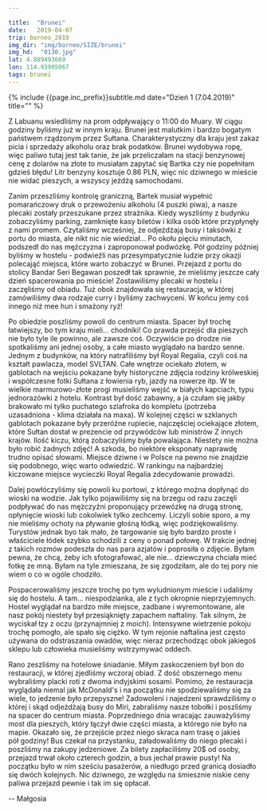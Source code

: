 ```yaml
---

title:  "Brunei"
date:   2019-04-07
trip: borneo_2019
img_dir: "img/borneo/SIZE/brunei"
img_hd:  "0130.jpg"
lat: 4.889493669
lon: 114.93905067
tags: brunei
---
```


{% include {{page.inc_prefix}}subtitle.md date="Dzień 1 (7.04.2019)" title="" %}
<!--more_start-->
Z Labuanu wsiedliśmy na prom odpływający o 11:00 do Muary.
W ciągu godziny byliśmy już w innym kraju.
Brunei jest malutkim i bardzo bogatym państwem rządzonym przez Sułtana.
Charakterystyczny dla kraju jest zakaz picia i sprzedaży alkoholu oraz brak podatków.
Brunei wydobywa ropę, więc paliwo tutaj jest tak tanie, że jak przeliczałam na stacji benzynowej cenę z dolarów na złote
to musiałam zapytać się Bartka czy nie popełniłam gdzieś błędu!
Litr benzyny kosztuje 0.86 PLN, więc nic dziwnego w mieście nie widać pieszych, a wszyscy jeżdżą samochodami.
<!--more-->
Zanim przeszliśmy kontrolę graniczną, Bartek musiał wypełnić pomarańczowy druk o przewożeniu alkoholu (4 puszki piwa), a
nasze plecaki zostały przeszukane przez strażnika.
Kiedy wyszliśmy z budynku zobaczyliśmy parking, zamknięte kasy biletów i kilka osób które przypłynęły z nami promem.
Czytaliśmy wcześniej, że odjeżdżają busy i taksówki z portu do miasta, ale nikt nic nie wiedział...
Po okołu pięciu minutach, podszedł do nas mężczyzna i zaproponował podwózkę.
Pół godziny później byliśmy w hostelu - podwieźli nas przesympatycznie ludzie przy okazji polecająć miejsca, które warto zobaczyć w Brunei.
Przejazd z portu do stolicy Bandar Seri Begawan poszedł tak sprawnie, że mieliśmy jeszcze cały dzień spacerowania po
mieście!
Zostawiliśmy plecaki w hostelu i zaczęliśmy od obiadu.
Tuż obok znajdowała się restauracja, w której zamówiliśmy dwa rodzaje curry i byliśmy zachwyceni.
W końcu jemy coś innego niż mee hun i smażony ryż!

Po obiedzie poszliśmy powoli do centrum miasta. Spacer był trochę łatwiejszy, bo tym kraju mieli... chodniki! Co prawda przejść dla pieszych nie było tyle ile powinno, ale zawsze coś. Oczywiście po drodze nie spotkaliśmy ani jednej osoby, a całe miasto wyglądało na bardzo senne. Jednym z budynków, na który natrafiliśmy był Royal Regalia, czyli coś na kształt pawlacza, model SVLTAN. Całe wnętrze ociekało złotem, w gablotach na wejściu pokazane były historyczne zdjęcia rodziny królweskiej i współczesne fotki Sułtana z łowienia ryb, jazdy na rowerze itp. W te wielkie marmurowo-złote progi musieliśmy wejść w białych kapciach, typu jednorazówki z hotelu. Kontrast był dość zabawny, a ja czułam się jakby brakowało mi tylko puchatego szlafroka do kompletu (potrzeba uzasadniona - klima działała na maxa). W kolejnej części w szklanych gablotach pokazane były przeróżne rupiecie, najczęściej ociekające złotem, które Sułtan dostał w prezencie od przywódców lub ministrów Z innych krajów. Ilość kiczu, którą zobaczyliśmy była powalająca. Niestety nie można było robić żadnych zdjęć! A szkoda, bo niektóre eksponaty naprawdę trudno opisać słowami. Miejsce dziwne i w Polsce na pewno nie znajdzie się podobnego, więc warto odwiedzić. W rankingu na najbardziej kiczowane miejsce wycieczki Royal Regalia zdecydowanie prowadzi. 

Dalej powłóczyliśmy się powoli ku portowi, z którego można dopłynąć do wioski na wodzie. Jak tylko pojawiliśmy się na brzegu od razu zaczęli podpływać do nas mężczyźni proponujący przewózkę na drugą stronę, opłynięcie wioski lub cokolwiek tylko zechcemy. Liczyli sobie sporo, a my nie mieliśmy ochoty na pływanie głośną łódką, więc podziękowaliśmy. Turystów jednak byo tak mało, że targowanie się było bardzo proste i właściciele łódek szybko schodzili z ceny o ponad połowę. W trakcie jednej z takich rozmów podeszła do nas para azjatów i poprosiła o zdjęcie. Byłam pewna, że chcą, żeby ich sfotografować, ale nie... dziewczyna chciała mieć fotkę ze mną. Byłam na tyle zmieszana, że się zgodziłam, ale do tej pory nie wiem o co w ogóle chodziło. 

Pospacerowaliśmy jeszcze trochę po tym wyludnionym mieście i udaliśmy się do hostelu. A tam... niespodzianka, ale z tych okropnie nieprzyjemnych. Hostel wyglądał na bardzo miłe miejsce, zadbane i wyremontowane, ale nasz pokój niestety był przesiąknięty zapachem naftaliny. Tak silnym, że wyciskał łzy z oczu (przynajmniej z moich). Intensywne wietrzenie pokoju trochę pomogło, ale spało się ciężko. W tym rejonie naftalina jest często używana do odstraszania owadów, więc nieraz przechodząc obok jakiegoś sklepu lub człowieka musieliśmy wstrzymywać oddech.

Rano zeszliśmy na hotelowe śniadanie. Miłym zaskoczeniem był bon do restauracji, w której zjedliśmy wczoraj obiad. Z dość obszernego menu wybraliśmy placki roti z dwoma indyjskimi sosami. Pomimo, że restauracja wyglądała niemal jak McDonald's i na początku nie spodziewaliśmy się za wiele, to jedzenie było przepyszne! Zadowoleni i najedzeni sprawdziliśmy o której i skąd odjeżdżają busy do Miri, zabraliśmy nasze tobołki i poszliśmy na spacer do centrum miasta. Poprzedniego dnia wracając zauważyliśmy most dla pieszych, który łączył dwie części miasta, a którego nie było na mapie. Okazało się, że przejście przez niego skraca nam trasę o jakieś pół godziny! Bus czekał na przystanku, załadowaliśmy do niego plecaki i poszliśmy na zakupy jedzeniowe. Za bilety zapłaciliśmy 20$ od osoby, przejazd trwał około czterech godzin, a bus jechał prawie pusty! Na początku było w nim sześciu pasażerów, a niedługo przed granicą dosiadło się dwóch kolejnych. Nic dziwnego, ze względu na śmiesznie niskie ceny paliwa przejazd pewnie i tak im się opłacał.

-- Małgosia




